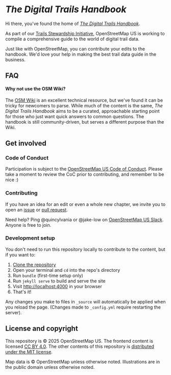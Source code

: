 # *The Digital Trails Handbook*

Hi there, you've found the home of *[The Digital Trails Handbook](https://digitaltrails.us)*.

As part of our [Trails Stewardship Initiative](https://openstreetmap.us/trails), OpenStreetMap US is working to compile a comprehensive guide to the world of digital trail data.

Just like with OpenStreetMap, you can contribute your edits to the handbook. We'd love your help in making the best trail data guide in the business. 

## FAQ

#### Why not use the OSM Wiki?

The [OSM Wiki](https://wiki.openstreetmap.org/wiki/Main_Page) is an excellent technical resource, but we've found it can be tricky for newcomers to parse. While much of the content is the same, *The Digital Trails Handbook* aims to be a curated, approachable starting point for those who just want quick answers to common questions. The handbook is still community-driven, but serves a different purpose than the Wiki.

## Get involved

### Code of Conduct
Participation is subject to the [OpenStreetMap US Code of Conduct](https://wiki.openstreetmap.org/wiki/Foundation/Local_Chapters/United_States/Code_of_Conduct_Committee/OSM_US_Code_of_Conduct). Please take a moment to review the CoC prior to contributing, and remember to be nice :)

### Contributing

If you have an idea for an edit or even a whole new chapter, we invite you to open an [issue](https://github.com/osmus/digital-trails-handbook/issues) or [pull request](https://github.com/osmus/digital-trails-handbook/pulls).

Need help? Ping @quincylvania or @jake-low on [OpenStreetMap US Slack](https://openstreetmap.us/slack). Anyone is free to join.

### Development setup

You don't need to run this repository locally to contribute to the content, but if you want to:

1. [Clone the repository](https://docs.github.com/en/repositories/creating-and-managing-repositories/cloning-a-repository)
2. Open your terminal and `cd` into the repo's directory
3. Run `bundle` (first-time setup only)
4. Run `jekyll serve` to build and serve the site
5. Visit [http://localhost:4000](http://localhost:4000) in your browser
6. That's it!

Any changes you make to files in `_source` will automatically be applied when you reload the page. (Changes made to `_config.yml` require restarting the server).

## License and copyright

This repository is © 2025 OpenStreetMap US. The frontend content is licensed [CC BY 4.0](https://creativecommons.org/licenses/by/4.0/). The other contents of this repository is [distributed under the MIT license](LICENSE).

Map data is © OpenStreetMap unless otherwise noted. Illustrations are in the public domain unless otherwise noted.


